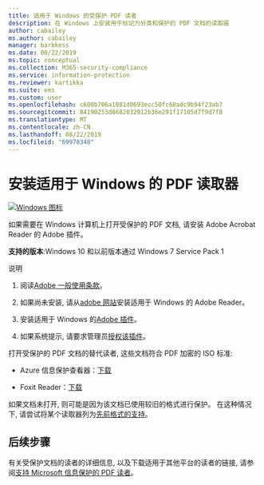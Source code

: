 ```yaml
---
title: 适用于 Windows 的受保护 PDF 读者
description: 在 Windows 上安装用于标记为分类和保护的 PDF 文档的读取器
author: cabailey
ms.author: cabailey
manager: barbkess
ms.date: 08/22/2019
ms.topic: conceptual
ms.collection: M365-security-compliance
ms.service: information-protection
ms.reviewer: kartikka
ms.suite: ems
ms.custom: user
ms.openlocfilehash: c600b706a1081d0693ecc50fc60adc9b94f23ab7
ms.sourcegitcommit: 84190253d8682032912b36e291f17105d7f9d7f8
ms.translationtype: MT
ms.contentlocale: zh-CN
ms.lasthandoff: 08/22/2019
ms.locfileid: "69978348"
---
```

# <a name="install-a-pdf-reader-for-windows"></a>安装适用于 Windows 的 PDF 读取器

[![Windows 图标](../media/develop/windows-icon.png)](https://go.microsoft.com/fwlink/?linkid=2050049)

如果需要在 Windows 计算机上打开受保护的 PDF 文档, 请安装 Adobe Acrobat Reader 的 Adobe 插件。

**支持的版本**:Windows 10 和以前版本通过 Windows 7 Service Pack 1

说明 

1. 阅读[Adobe 一般使用条款](https://www.adobe.com/legal/terms.html)。

2. 如果尚未安装, 请从[adobe 网站](https://www.adobe.com/)安装适用于 Windows 的 Adobe Reader。

3. 安装适用于 Windows 的[Adobe 插件](https://go.microsoft.com/fwlink/?linkid=2050049)。

4. 如果系统提示, 请要求管理员[授权该插件](https://techcommunity.microsoft.com/t5/Azure-Information-Protection/General-Availability-of-Adobe-Acrobat-Reader-integration-with/ba-p/298396)。

打开受保护的 PDF 文档的替代读者, 这些文档符合 PDF 加密的 ISO 标准:

- Azure 信息保护查看器：[下载](https://go.microsoft.com/fwlink/?linkid=838993)

- Foxit Reader：[下载](https://www.foxitsoftware.com/pdf-reader/)


如果文档未打开, 则可能是因为该文档已使用较旧的格式进行保护。 在这种情况下, 请尝试将某个读取器列为[先前格式的支持](protected-pdf-readers.md#support-for-previous-formats)。

## <a name="next-steps"></a>后续步骤

有关受保护文档的读者的详细信息, 以及下载适用于其他平台的读者的链接, 请参阅[支持 Microsoft 信息保护的 PDF 读者](protected-pdf-readers.md)。

